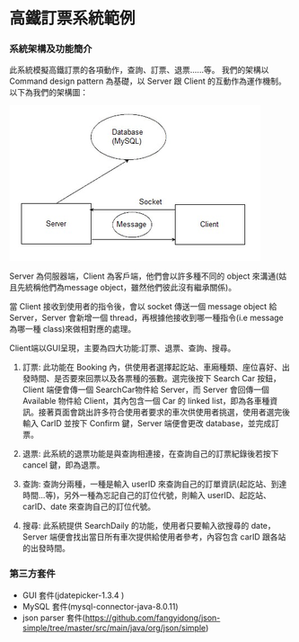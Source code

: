 # 高鐵訂票系統範例
### 系統架構及功能簡介
此系統模擬高鐵訂票的各項動作，查詢、訂票、退票......等。
我們的架構以 Command design pattern 為基礎，以 Server 跟 Client 的互動作為運作機制。
以下為我們的架構圖：

![N|Solid](/img/sturcture.png)

Server 為伺服器端，Client 為客戶端，他們會以許多種不同的 object 來溝通(姑且先統稱他們為message object，雖然他們彼此沒有繼承關係)。

當 Client 接收到使用者的指令後，會以 socket 傳送一個 message object 給 Server，Server 會新增一個 thread，再根據他接收到哪一種指令(i.e message 為哪一種 class)來做相對應的處理。

Client端以GUI呈現，主要為四大功能:訂票、退票、查詢、搜尋。

1. 訂票: 
此功能在 Booking 內，供使用者選擇起訖站、車廂種類、座位喜好、出發時間、是否要來回票以及各票種的張數。選完後按下 Search Car 按鈕，Client 端便會傳一個 SearchCar物件給 Server，而 Server 會回傳一個 Available 物件給 Client，其內包含一個 Car 的 linked list，即為各車種資訊。接著頁面會跳出許多符合使用者要求的車次供使用者挑選，使用者選完後輸入 CarID 並按下 Confirm 鍵，Server 端便會更改 database，並完成訂票。

2. 退票:
此系統的退票功能是與查詢相連接，在查詢自己的訂票紀錄後若按下 cancel 鍵，即為退票。

3. 查詢:
查詢分兩種，一種是輸入 userID 來查詢自己的訂單資訊(起訖站、到達時間...等)，另外一種為忘記自己的訂位代號，則輸入 userID、起訖站、carID、date 來查詢自己的訂位代號。

4. 搜尋:
此系統提供 SearchDaily 的功能，使用者只要輸入欲搜尋的 date，Server 端便會找出當日所有車次提供給使用者參考，內容包含 carID 跟各站的出發時間。
### 第三方套件
* GUI 套件(jdatepicker-1.3.4 )
* MySQL 套件(mysql-connector-java-8.0.11)
* json parser 套件(https://github.com/fangyidong/json-simple/tree/master/src/main/java/org/json/simple)

